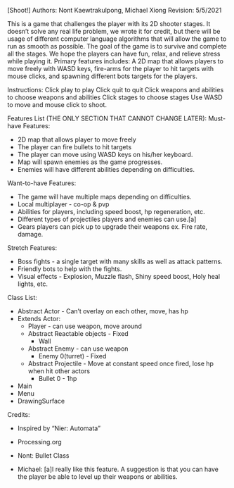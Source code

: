 [Shoot!]
Authors: Nont Kaewtrakulpong, Michael Xiong
Revision: 5/5/2021

This is a game that challenges the player with its 2D shooter stages. It doesn’t solve any real life problem, we wrote it for credit, but there will be usage of different computer language algorithms that will allow the game to run as smooth as possible. The goal of the game is to survive and complete all the stages. We hope the players can have fun, relax, and relieve stress while playing it.
Primary features includes: A 2D map that allows players to move freely with WASD keys, fire-arms for the player to hit targets with mouse clicks, and spawning different bots targets for the players.


Instructions:
Click play to play
Click quit to quit
Click weapons and abilities to choose weapons and abilities
Click stages to choose stages
Use WASD to move and mouse click to shoot.


Features List (THE ONLY SECTION THAT CANNOT CHANGE LATER):
Must-have Features:
* 2D map that allows player to move freely
* The player can fire bullets to hit targets
* The player can move using WASD keys on his/her keyboard.
* Map will spawn enemies as the game progresses.
* Enemies will have different abilities depending on difficulties.


Want-to-have Features:
* The game will have multiple maps depending on difficulties.
* Local multiplayer - co-op & pvp
* Abilities for players, including speed boost, hp regeneration, etc.
* Different types of projectiles players and enemies can use.[a]
* Gears players can pick up to upgrade their weapons ex. Fire rate, damage.


Stretch Features:
* Boss fights - a single target with many skills as well as attack patterns.
* Friendly bots to help with the fights.
* Visual effects - Explosion, Muzzle flash, Shiny speed boost, Holy heal lights, etc.




Class List:

* Abstract Actor - Can’t overlay on each other, move, has hp
* Extends Actor:
   * Player - can use weapon, move around
   * Abstract Reactable objects - Fixed
      * Wall
   * Abstract Enemy - can use weapon
      * Enemy 0(turret) - Fixed
   * Abstract Projectile - Move at constant speed once fired, lose hp when hit other actors
      * Bullet 0 - 1hp 
* Main
* Menu
* DrawingSurface


Credits:

* Inspired by “Nier: Automata”
* Processing.org


* Nont: Bullet Class
* Michael: 
[a]I really like this feature. A suggestion is that you can have the player be able to level up their weapons or abilities.
